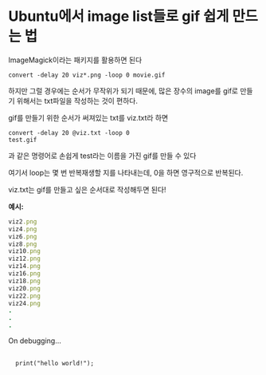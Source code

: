 # Ubuntu에서 image list들로 gif 쉽게 만드는 법

ImageMagick이라는 패키지를 활용하면 된다

<code>convert -delay 20 viz*.png -loop 0 movie.gif</code>

하지만 그럴 경우에는 순서가 무작위가 되기 때문에, 많은 장수의 image를 gif로 만들기 위해서는 txt파일을 작성하는 것이 편하다.

gif를 만들기 위한 순서가 써져있는 txt를 viz.txt라 하면

<code><pre>convert -delay 20 @viz.txt -loop 0 test.gif</pre></code>

과 같은 명령어로 손쉽게 test라는 이름을 가진 gif를 만들 수 있다

여기서 loop는 몇 번 반복재생할 지를 나타내는데, 0을 하면 영구적으로 반복된다.


viz.txt는 gif를 만들고 싶은 순서대로 작성해두면 된다!

**예시:**
~~~ ruby
viz2.png
viz4.png
viz6.png
viz8.png
viz10.png
viz12.png
viz14.png
viz16.png
viz18.png
viz20.png
viz22.png
viz24.png
.
.
.
~~~
 On debugging... 
 
<pre class="ft-syntax-highlight" data-syntax="js" data-syntax-theme="one-dark" data-showTooltips="true">
  <code>
  print("hello world!");
  </code>

</pre>
